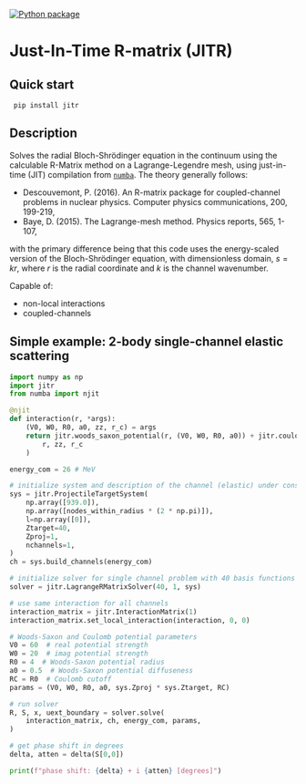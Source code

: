 [![Python package](https://github.com/beykyle/jitr/actions/workflows/python-package.yml/badge.svg)](https://github.com/beykyle/jitr/actions/workflows/python-package.yml)
# Just-In-Time R-matrix (JITR)
## Quick start
```
 pip install jitr
```

## Description
Solves the radial Bloch-Shrödinger equation in the continuum using the calculable R-Matrix method on a Lagrange-Legendre mesh, using just-in-time (JIT) compilation from [`numba`](https://numba.pydata.org/). The theory generally follows:
- Descouvemont, P. (2016). An R-matrix package for coupled-channel problems in nuclear physics. Computer physics communications, 200, 199-219,
- Baye, D. (2015). The Lagrange-mesh method. Physics reports, 565, 1-107,

with the primary difference being that this code uses the energy-scaled version of the Bloch-Shrödinger equation, with dimensionless domain, $s = kr$, where $r$ is the radial coordinate and $k$ is the channel wavenumber.

Capable of:
- non-local interactions
- coupled-channels


## Simple example: 2-body single-channel elastic scattering

```python
import numpy as np
import jitr 
from numba import njit

@njit
def interaction(r, *args):
    (V0, W0, R0, a0, zz, r_c) = args
    return jitr.woods_saxon_potential(r, (V0, W0, R0, a0)) + jitr.coulomb_charged_sphere(
        r, zz, r_c
    )

energy_com = 26 # MeV

# initialize system and description of the channel (elastic) under consideration
sys = jitr.ProjectileTargetSystem(
    np.array([939.0]),
    np.array([nodes_within_radius * (2 * np.pi)]),
    l=np.array([0]),
    Ztarget=40,
    Zproj=1,
    nchannels=1,
)
ch = sys.build_channels(energy_com)

# initialize solver for single channel problem with 40 basis functions
solver = jitr.LagrangeRMatrixSolver(40, 1, sys)

# use same interaction for all channels
interaction_matrix = jitr.InteractionMatrix(1)
interaction_matrix.set_local_interaction(interaction, 0, 0)

# Woods-Saxon and Coulomb potential parameters
V0 = 60  # real potential strength
W0 = 20  # imag potential strength
R0 = 4  # Woods-Saxon potential radius
a0 = 0.5  # Woods-Saxon potential diffuseness
RC = R0  # Coulomb cutoff
params = (V0, W0, R0, a0, sys.Zproj * sys.Ztarget, RC)

# run solver
R, S, x, uext_boundary = solver.solve(
    interaction_matrix, ch, energy_com, params, 
)

# get phase shift in degrees
delta, atten = delta(S[0,0])

print(f"phase shift: {delta} + i {atten} [degrees]")
```
